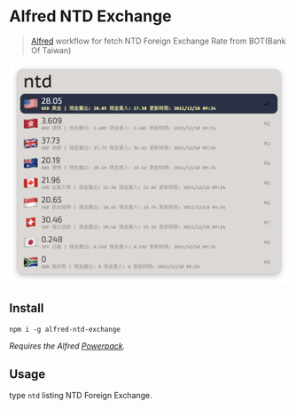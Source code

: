 # Alfred NTD Exchange

> [Alfred](https://alfredapp.com) workflow for fetch NTD Foreign Exchange Rate from BOT(Bank Of Taiwan)

<img src="screenshot.png" width="700"/>

## Install

```
npm i -g alfred-ntd-exchange
```

*Requires the Alfred [Powerpack](https://www.alfredapp.com/powerpack/).*

## Usage

type `ntd` listing NTD Foreign Exchange.
